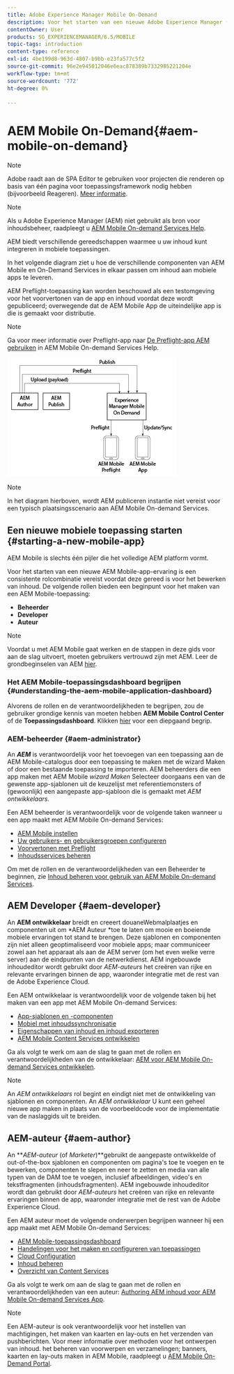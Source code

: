 ```yaml
---
title: Adobe Experience Manager Mobile On-Demand
description: Voor het starten van een nieuwe Adobe Experience Manager (AEM) Mobile-app-ervaring is een combinatie van rollen vereist voordat deze gereed is voor het bewerken van inhoud. Volg deze pagina om aan de slag te gaan met AEM mobiele On-Demand-services.
contentOwner: User
products: SG_EXPERIENCEMANAGER/6.5/MOBILE
topic-tags: introduction
content-type: reference
exl-id: 4be199d8-963d-4807-b9bb-e23fa577c5f2
source-git-commit: 96e2e945012046e6eac878389b7332985221204e
workflow-type: tm+mt
source-wordcount: '772'
ht-degree: 0%

---
```


# AEM Mobile On-Demand{#aem-mobile-on-demand}

>[!NOTE]
>
>Adobe raadt aan de SPA Editor te gebruiken voor projecten die renderen op basis van één pagina voor toepassingsframework nodig hebben (bijvoorbeeld Reageren). [Meer informatie](/help/sites-developing/spa-overview.md).

>[!NOTE]
>
>Als u Adobe Experience Manager (AEM) niet gebruikt als bron voor inhoudsbeheer, raadpleegt u [AEM Mobile On-demand Services Help](https://helpx.adobe.com/digital-publishing-solution/topics.html).

AEM biedt verschillende gereedschappen waarmee u uw inhoud kunt integreren in mobiele toepassingen.

In het volgende diagram ziet u hoe de verschillende componenten van AEM Mobile en On-Demand Services in elkaar passen om inhoud aan mobiele apps te leveren.

AEM Preflight-toepassing kan worden beschouwd als een testomgeving voor het voorvertonen van de app en inhoud voordat deze wordt gepubliceerd; overwegende dat de AEM Mobile App de uiteindelijke app is die is gemaakt voor distributie.

>[!NOTE]
>
>Ga voor meer informatie over Preflight-app naar [De Preflight-app AEM gebruiken](https://helpx.adobe.com/digital-publishing-solution/help/preflight-app.html) in AEM Mobile On-demand Services Help.

![chlimage_1-171](assets/chlimage_1-171.png)

>[!NOTE]
>
>In het diagram hierboven, wordt AEM publiceren instantie niet vereist voor een typisch plaatsingsscenario aan AEM Mobile On-demand Services.

## Een nieuwe mobiele toepassing starten {#starting-a-new-mobile-app}

AEM Mobile is slechts één pijler die het volledige AEM platform vormt.

Voor het starten van een nieuwe AEM Mobile-app-ervaring is een consistente rolcombinatie vereist voordat deze gereed is voor het bewerken van inhoud. De volgende rollen bieden een beginpunt voor het maken van een AEM Mobile-toepassing:

* **Beheerder**
* **Developer**
* **Auteur**

>[!NOTE]
>
>Voordat u met AEM Mobile gaat werken en de stappen in deze gids voor aan de slag uitvoert, moeten gebruikers vertrouwd zijn met AEM. Leer de grondbeginselen van AEM [hier](/help/sites-deploying/deploy.md).

### Het AEM Mobile-toepassingsdashboard begrijpen {#understanding-the-aem-mobile-application-dashboard}

Alvorens de rollen en de verantwoordelijkheden te begrijpen, zou de gebruiker grondige kennis van moeten hebben **AEM Mobile Control Center** of de **Toepassingsdashboard**. Klikken [hier](/help/mobile/mobile-apps-ondemand-application-dashboard.md) voor een diepgaand begrip.

### AEM-beheerder {#aem-administrator}

An ***AEM*** is verantwoordelijk voor het toevoegen van een toepassing aan de AEM Mobile-catalogus door een toepassing te maken met de wizard Maken of door een bestaande toepassing te importeren. AEM beheerders die een app maken met AEM Mobile *wizard Maken* Selecteer doorgaans een van de gewenste app-sjablonen uit de keuzelijst met referentiemonsters of (gewoonlijk) een aangepaste app-sjabloon die is gemaakt met *AEM ontwikkelaars.*

Een AEM beheerder is verantwoordelijk voor de volgende taken wanneer u een app maakt met AEM Mobile On-demand Services:

* [AEM Mobile instellen](/help/mobile/aem-mobile-setup.md)
* [Uw gebruikers- en gebruikersgroepen configureren](/help/mobile/aem-mobile-configure-users.md)
* [Voorvertonen met Preflight](/help/mobile/aem-mobile-manage-ondemand-services.md)
* [Inhoudsservices beheren](/help/mobile/developing-content-services.md)

Om met de rollen en de verantwoordelijkheden van een Beheerder te beginnen, zie [Inhoud beheren voor gebruik van AEM Mobile On-demand Services](/help/mobile/aem-mobile.md).

## AEM Developer {#aem-developer}

An **AEM ontwikkelaar** breidt en creeert douaneWebmalplaatjes en componenten uit om *AEM Auteur *toe te laten om mooie en boeiende mobiele ervaringen tot stand te brengen. Deze sjablonen en componenten zijn niet alleen geoptimaliseerd voor mobiele apps; maar communiceer zowel aan het apparaat als aan de AEM server (om het even welke verre server) aan de eindpunten van de netwerkdienst. AEM ingebouwde inhoudeditor wordt gebruikt door *AEM-auteurs* het creëren van rijke en relevante ervaringen binnen de app, waaronder integratie met de rest van de Adobe Experience Cloud.

Een AEM ontwikkelaar is verantwoordelijk voor de volgende taken bij het maken van een app met AEM Mobile On-demand Services:

* [App-sjablonen en -componenten](/help/mobile/app-templates-and-components1.md)
* [Mobiel met inhoudssynchronisatie](/help/mobile/mobile-ondemand-contentsync.md)
* [Eigenschappen van inhoud en inhoud exporteren](/help/mobile/on-demand-content-properties-exporting.md)
* [AEM Mobile Content Services ontwikkelen](/help/mobile/developing-content-services.md)

Ga als volgt te werk om aan de slag te gaan met de rollen en verantwoordelijkheden van de ontwikkelaar: [AEM voor AEM Mobile On-demand Services ontwikkelen](/help/mobile/aem-mobile-on-demand.md).

>[!NOTE]
>
>An *AEM ontwikkelaars* rol begint en eindigt niet met de ontwikkeling van sjablonen en componenten. An *AEM ontwikkelaar* U kunt een geheel nieuwe app maken in plaats van de voorbeeldcode voor de implementatie van de naslaggids uit te breiden.

## AEM-auteur {#aem-author}

An ***AEM-auteur* (of *Marketer*)**gebruikt de aangepaste ontwikkelde of out-of-the-box sjablonen en componenten om pagina&#39;s toe te voegen en te bewerken, componenten te slepen en neer te zetten en media van alle typen van de DAM toe te voegen, inclusief afbeeldingen, video&#39;s en tekstfragmenten (inhoudsfragmenten). AEM ingebouwde inhoudeditor wordt dan gebruikt door *AEM-auteurs* het creëren van rijke en relevante ervaringen binnen de app, waaronder integratie met de rest van de Adobe Experience Cloud.

Een AEM auteur moet de volgende onderwerpen begrijpen wanneer hij een app maakt met AEM Mobile On-demand Services:

* [AEM Mobile-toepassingsdashboard](/help/mobile/mobile-apps-ondemand-application-dashboard.md)
* [Handelingen voor het maken en configureren van toepassingen](/help/mobile/mobile-apps-ondemand-application-create-configure-action.md)
* [Cloud Configuration](/help/mobile/mobile-on-demand-associating-an-on-demand-app-to-cloud-configuration.md)
* [Inhoud beheren](/help/mobile/mobile-apps-ondemand-manage-content-ondemand.md)
* [Overzicht van Content Services](/help/mobile/develop-content-as-a-service.md)

Ga als volgt te werk om aan de slag te gaan met de rollen en verantwoordelijkheden van een auteur: [Authoring AEM inhoud voor AEM Mobile On-demand Services App](/help/mobile/mobile-apps-ondemand.md).

>[!NOTE]
>
>Een AEM-auteur is ook verantwoordelijk voor het instellen van machtigingen, het maken van kaarten en lay-outs en het verzenden van pushberichten. Voor meer informatie over methoden voor het ontwerpen van inhoud. het beheren van voorwerpen en verzamelingen; banners, kaarten en lay-outs maken in AEM Mobile, raadpleegt u [AEM Mobile On-Demand Portal](https://helpx.adobe.com/digital-publishing-solution/topics.html#dynamicpod_reference_2).
